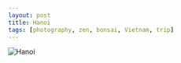 ```yaml
---
layout: post
title: Hanoi
tags: [photography, zen, bonsai, Vietnam, trip]
---
```

![Hanoi](./hanoi/hanoi.jpg)
